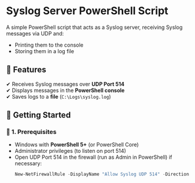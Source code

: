 # Syslog Server PowerShell Script

A simple PowerShell script that acts as a Syslog server, receiving Syslog messages via UDP and:
- Printing them to the console
- Storing them in a log file

## 📌 Features
✔ Receives Syslog messages over **UDP Port 514**  
✔ Displays messages in the **PowerShell console**  
✔ Saves logs to a **file** (`C:\Logs\syslog.log`)  

## 🚀 Getting Started

### 🔹 1. Prerequisites
- Windows with **PowerShell 5+** (or PowerShell Core)
- Administrator privileges (to listen on port 514)
- Open UDP Port 514 in the firewall (run as Admin in PowerShell) if necessary:
  ```powershell
  New-NetFirewallRule -DisplayName "Allow Syslog UDP 514" -Direction Inbound -Protocol UDP -LocalPort 514 -Action Allow
